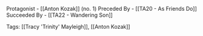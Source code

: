 Protagonist - [[Anton Kozak]] (no. 1)
Preceded By - [[TA20 - As Friends Do]]
Succeeded By - [[TA22 - Wandering Son]]

Tags: [[Tracy 'Trinity' Mayleigh]], [[Anton Kozak]]